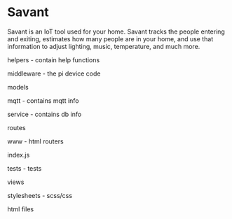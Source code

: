 # Savant
Savant is an IoT tool used for your home. Savant tracks the people entering and exiting, estimates how many people are in your home, and use that information to adjust lighting, music, temperature, and much more.

helpers - contain help functions

middleware - the pi device code

models

  mqtt - contains mqtt info
  
  service - contains db info
  
 routes 
 
  www - html routers
  
  index.js
  
 tests - tests
 
 views
 
  stylesheets - scss/css
  
  html files
  
